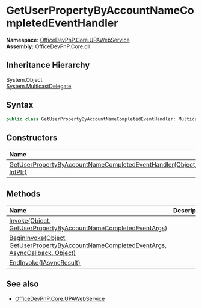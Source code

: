 # GetUserPropertyByAccountNameCompletedEventHandler
  

**Namespace:** [OfficeDevPnP.Core.UPAWebService](OfficeDevPnP.Core.UPAWebService.md)  
**Assembly:** OfficeDevPnP.Core.dll  
## Inheritance Hierarchy
System.Object  
    [System.MulticastDelegate](System.MulticastDelegate.md)
## Syntax
```C#
public class GetUserPropertyByAccountNameCompletedEventHandler: MulticastDelegate
```
## Constructors
|**Name**|**Description**|
|:-----|:-----|
| [GetUserPropertyByAccountNameCompletedEventHandler(Object, IntPtr)](OfficeDevPnP.Core.UPAWebService.GetUserPropertyByAccountNameCompletedEventHandler.ctor1.md) | 
## Methods
|**Name**|**Description**|
|:-----|:-----|
| [Invoke(Object, GetUserPropertyByAccountNameCompletedEventArgs)](OfficeDevPnP.Core.UPAWebService.GetUserPropertyByAccountNameCompletedEventHandler.dfdb8666.md) | 
| [BeginInvoke(Object, GetUserPropertyByAccountNameCompletedEventArgs, AsyncCallback, Object)](OfficeDevPnP.Core.UPAWebService.GetUserPropertyByAccountNameCompletedEventHandler.b28f3599.md) | 
| [EndInvoke(IAsyncResult)](OfficeDevPnP.Core.UPAWebService.GetUserPropertyByAccountNameCompletedEventHandler.c9867657.md) | 
## See also
- [OfficeDevPnP.Core.UPAWebService](OfficeDevPnP.Core.UPAWebService.md)
